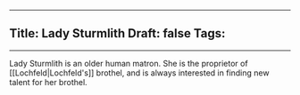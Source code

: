 
---
Title: Lady Sturmlith
Draft: false
Tags:
  - 
---

Lady Sturmlith is an older human matron. She is the proprietor of [[Lochfeld|Lochfeld's]] brothel, and is always interested in finding new talent for her brothel.  